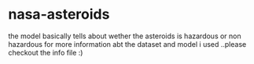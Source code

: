 # nasa-asteroids
the model basically tells about wether the asteroids is hazardous or non hazardous
for more information abt the dataset and model i used ..please checkout the info file :)
